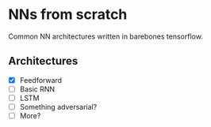 # NNs from scratch

Common NN architectures written in barebones tensorflow.

## Architectures

- [x] Feedforward
- [ ] Basic RNN
- [ ] LSTM
- [ ] Something adversarial?
- [ ] More?
